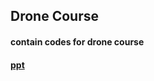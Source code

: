 ## Drone Course
#### contain codes for drone course
#### [ppt](https://drive.google.com/file/d/13u9-g3s8qR940pY7fPrxJx7p6xjWIxzq/)
